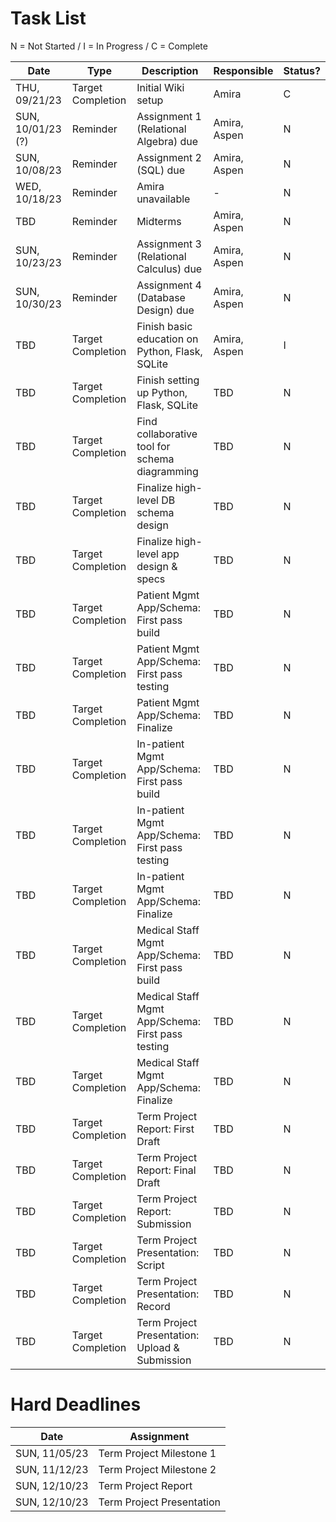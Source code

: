 # Task List

N = Not Started / I = In Progress / C = Complete

| Date | Type | Description | Responsible | Status? |
| -------- | ------- | ------- | ------- | ------- |
| THU, 09/21/23 | Target Completion | Initial Wiki setup | Amira | C |
| SUN, 10/01/23 (?) | Reminder | Assignment 1 (Relational Algebra) due | Amira, Aspen | N |
| SUN, 10/08/23 | Reminder | Assignment 2 (SQL) due | Amira, Aspen | N |
| WED, 10/18/23 | Reminder | Amira unavailable | - | N |
| TBD | Reminder | Midterms | Amira, Aspen | N |
| SUN, 10/23/23 | Reminder | Assignment 3 (Relational Calculus) due | Amira, Aspen | N |
| SUN, 10/30/23 | Reminder | Assignment 4 (Database Design) due | Amira, Aspen | N |
| TBD | Target Completion | Finish basic education on Python, Flask, SQLite | Amira, Aspen | I |
| TBD | Target Completion | Finish setting up Python, Flask, SQLite | TBD | N |
| TBD | Target Completion | Find collaborative tool for schema diagramming | TBD | N |
| TBD | Target Completion | Finalize high-level DB schema design | TBD | N |
| TBD | Target Completion | Finalize high-level app design & specs | TBD | N |
| TBD | Target Completion | Patient Mgmt App/Schema: First pass build | TBD | N |
| TBD | Target Completion | Patient Mgmt App/Schema: First pass testing | TBD | N |
| TBD | Target Completion | Patient Mgmt App/Schema: Finalize | TBD | N |
| TBD | Target Completion | In-patient Mgmt App/Schema: First pass build | TBD | N |
| TBD | Target Completion | In-patient Mgmt App/Schema: First pass testing | TBD | N |
| TBD | Target Completion | In-patient Mgmt App/Schema: Finalize | TBD | N |
| TBD | Target Completion | Medical Staff Mgmt App/Schema: First pass build | TBD | N |
| TBD | Target Completion | Medical Staff Mgmt App/Schema: First pass testing | TBD | N |
| TBD | Target Completion | Medical Staff Mgmt App/Schema: Finalize | TBD | N |
| TBD | Target Completion | Term Project Report: First Draft | TBD | N |
| TBD | Target Completion | Term Project Report: Final Draft | TBD | N |
| TBD | Target Completion | Term Project Report: Submission | TBD | N |
| TBD | Target Completion | Term Project Presentation: Script | TBD | N |
| TBD | Target Completion | Term Project Presentation: Record | TBD | N |
| TBD | Target Completion | Term Project Presentation: Upload & Submission | TBD | N |

# Hard Deadlines

| Date | Assignment |
| -------- | ------- |
| SUN, 11/05/23  | Term Project Milestone 1 |
| SUN, 11/12/23  | Term Project Milestone 2 |
| SUN, 12/10/23  | Term Project Report |
| SUN, 12/10/23  | Term Project Presentation |

